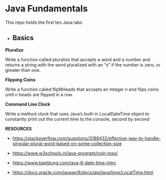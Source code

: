 # Java Fundamentals

This repo holds the first ten Java labs

- ## Basics

**Pluralize**

Write a function called pluralize that accepts a word and a number and returns a string with the word pluralized with an “s” if the number is zero, or greater than one.

**Flipping Coins**

Write a function called flipNHeads that accepts an integer n and flips coins until n heads are flipped in a row.

**Command Line Clock**

Write a method clock that uses Java’s built-in LocalDateTime object to constantly print out the current time to the console, second by second

**RESOURCES**

- https://stackoverflow.com/questions/3189432/effective-way-to-handle-singular-plural-word-based-on-some-collection-size

- https://www.w3schools.in/java-program/coin-toss/

- https://www.baeldung.com/java-8-date-time-intro

- https://docs.oracle.com/javase/8/docs/api/java/time/LocalTime.html
